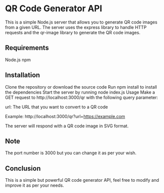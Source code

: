 


# QR Code Generator API
This is a simple Node.js server that allows you to generate QR code images from a given URL. The server uses the express library to handle HTTP requests and the qr-image library to generate the QR code images.

## Requirements
Node.js
npm
## Installation
Clone the repository or download the source code
Run npm install to install the dependencies
Start the server by running node index.js
Usage
Make a GET request to http://localhost:3000/qr with the following query parameter:

url: The URL that you want to convert to a QR code

Example: http://localhost:3000/qr?url=https://example.com

The server will respond with a QR code image in SVG format.

## Note
The port number is 3000 but you can change it as per your wish.

## Conclusion
This is a simple but powerful QR code generator API, feel free to modify and improve it as per your needs.
